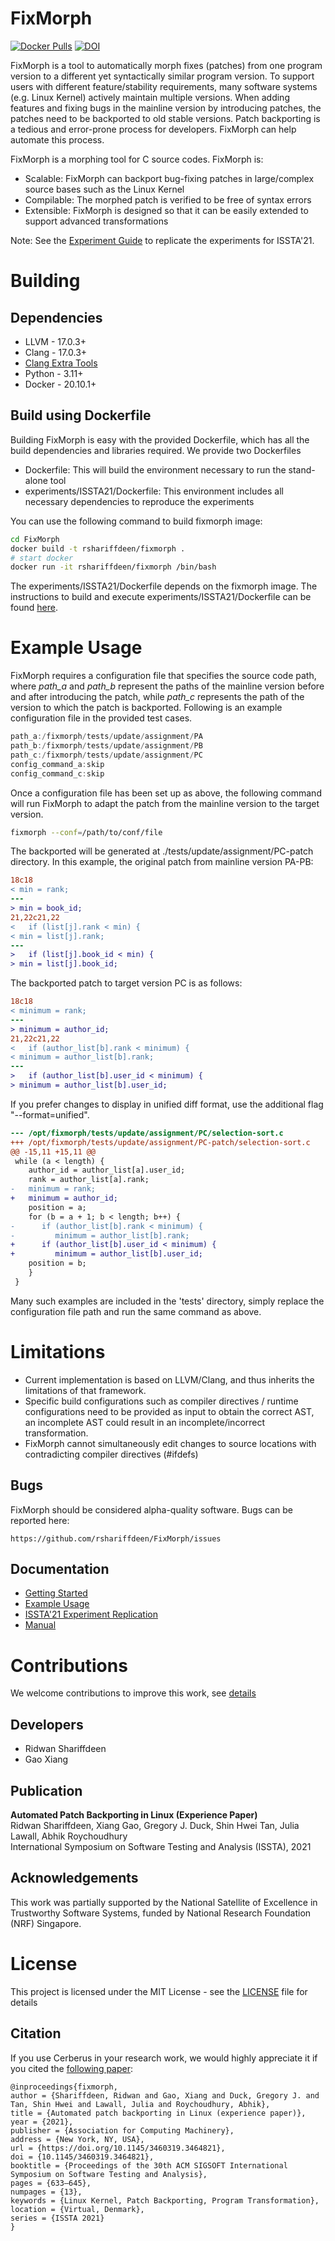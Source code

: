 # FixMorph
[![Docker Pulls](https://img.shields.io/docker/pulls/rshariffdeen/fixmorph.svg)](https://hub.docker.com/r/rshariffdeen/fixmorph) [![DOI](https://zenodo.org/badge/DOI/10.5281/zenodo.4764704.svg)](https://doi.org/10.5281/zenodo.4764704)


FixMorph is a tool to automatically morph fixes (patches) from one program version to a different yet syntactically similar program version. To support users with different feature/stability requirements, many software systems (e.g. Linux Kernel) actively maintain multiple versions. When adding features and fixing bugs in the mainline version by introducing patches, the patches need to be backported to old stable versions. Patch backporting is a tedious and error-prone process for developers. FixMorph can help automate this process.

FixMorph is a morphing tool for C source codes. FixMorph is:

* Scalable: FixMorph can backport bug-fixing patches in large/complex source bases such as the Linux Kernel
* Compilable: The morphed patch is verified to be free of syntax errors
* Extensible: FixMorph is designed so that it can be easily extended to support advanced transformations

Note: See the [Experiment Guide](experiments/ISSTA21/README.md) to replicate the experiments for ISSTA'21. 


# Building
[comment]: <> (We provide two options to build FixMorph: &#40;1&#41; build from source, &#40;2&#41; build using Dockerfile.)

[comment]: <> (## Build from source code)

[comment]: <> (TO appear)

## Dependencies
* LLVM - 17.0.3+
* Clang - 17.0.3+
* [Clang Extra Tools](https://github.com/rshariffdeen/clang-tools)
* Python - 3.11+
* Docker - 20.10.1+


## Build using Dockerfile

Building FixMorph is easy with the provided Dockerfile, which has all the build dependencies and libraries required. We provide two Dockerfiles

* Dockerfile: This will build the environment necessary to run the stand-alone tool
* experiments/ISSTA21/Dockerfile: This environment includes all necessary dependencies to reproduce the experiments

You can use the following command to build fixmorph image:

```bash
cd FixMorph
docker build -t rshariffdeen/fixmorph .
# start docker
docker run -it rshariffdeen/fixmorph /bin/bash              
```

The experiments/ISSTA21/Dockerfile depends on the fixmorph image. The instructions to build and execute experiments/ISSTA21/Dockerfile can be found [here](./experiments/ISSTA21).


# Example Usage
FixMorph requires a configuration file that specifies the source code path, where *path_a* and *path_b* represent the paths of the mainline version before and after introducing the patch, while *path_c* represents the path of the version to which the patch is backported. Following is an example configuration file in the provided test cases.

```c
path_a:/fixmorph/tests/update/assignment/PA
path_b:/fixmorph/tests/update/assignment/PB
path_c:/fixmorph/tests/update/assignment/PC
config_command_a:skip
config_command_c:skip
```

Once a configuration file has been set up as above, the following command will run FixMorph to adapt the patch from the mainline version to the target version.

```bash
fixmorph --conf=/path/to/conf/file
```

The backported will be generated at ./tests/update/assignment/PC-patch directory. In this example, the original patch from mainline version PA-PB:
```diff
18c18
< min = rank;
---
> min = book_id;
21,22c21,22
<   if (list[j].rank < min) {
< min = list[j].rank;
---
>   if (list[j].book_id < min) {
> min = list[j].book_id;
```

The backported patch to target version PC is as follows:

```diff
18c18
< minimum = rank;
---
> minimum = author_id;
21,22c21,22
<   if (author_list[b].rank < minimum) {
< minimum = author_list[b].rank;
---
>   if (author_list[b].user_id < minimum) {
> minimum = author_list[b].user_id;
```


If you prefer changes to display in unified diff format, use the additional flag "--format=unified".

```diff
--- /opt/fixmorph/tests/update/assignment/PC/selection-sort.c	
+++ /opt/fixmorph/tests/update/assignment/PC-patch/selection-sort.c	
@@ -15,11 +15,11 @@
 while (a < length) {
    author_id = author_list[a].user_id;
    rank = author_list[a].rank;
-   minimum = rank;
+   minimum = author_id;
    position = a;
    for (b = a + 1; b < length; b++) {
-      if (author_list[b].rank < minimum) {
-         minimum = author_list[b].rank;
+      if (author_list[b].user_id < minimum) {
+         minimum = author_list[b].user_id;
    position = b;
    }
 }
```

Many such examples are included in the 'tests' directory, simply replace the configuration file path and run the same command as above.

# Limitations #
* Current implementation is based on LLVM/Clang, and thus inherits the limitations of that framework. 
* Specific build configurations such as compiler directives / runtime configurations need to be provided as input to obtain the correct AST, an incomplete AST could result in an incomplete/incorrect transformation. 
* FixMorph cannot simultaneously edit changes to source locations with contradicting compiler directives (#ifdefs)


## Bugs ##
FixMorph should be considered alpha-quality software. Bugs can be reported here:

    https://github.com/rshariffdeen/FixMorph/issues

## Documentation ##

* [Getting Started](doc/GetStart.md)
* [Example Usage](doc/Examples.md)
* [ISSTA'21 Experiment Replication](experiments/ISSTA21/README.md)  
* [Manual](doc/Manual.md)

# Contributions 
We welcome contributions to improve this work, see [details](doc/Contributing.md)

## Developers ##
* Ridwan Shariffdeen
* Gao Xiang

## Publication ##
**Automated Patch Backporting in Linux (Experience Paper)** <br>
Ridwan Shariffdeen, Xiang Gao, Gregory J. Duck, Shin Hwei Tan, Julia Lawall, Abhik Roychoudhury <br>
International Symposium on Software Testing and Analysis (ISSTA), 2021

## Acknowledgements ##
This work was partially supported by the National Satellite of Excellence in Trustworthy Software Systems, funded by National Research Foundation (NRF) Singapore. 


# License
This project is licensed under the MIT License - see the [LICENSE](LICENSE) file for details

## Citation

If you use Cerberus in your research work, we would highly appreciate it if you
cited the [following paper](https://rshariffdeen.com/paper/ISSTA21.pdf):

```
@inproceedings{fixmorph,
author = {Shariffdeen, Ridwan and Gao, Xiang and Duck, Gregory J. and Tan, Shin Hwei and Lawall, Julia and Roychoudhury, Abhik},
title = {Automated patch backporting in Linux (experience paper)},
year = {2021},
publisher = {Association for Computing Machinery},
address = {New York, NY, USA},
url = {https://doi.org/10.1145/3460319.3464821},
doi = {10.1145/3460319.3464821},
booktitle = {Proceedings of the 30th ACM SIGSOFT International Symposium on Software Testing and Analysis},
pages = {633–645},
numpages = {13},
keywords = {Linux Kernel, Patch Backporting, Program Transformation},
location = {Virtual, Denmark},
series = {ISSTA 2021}
}
```
